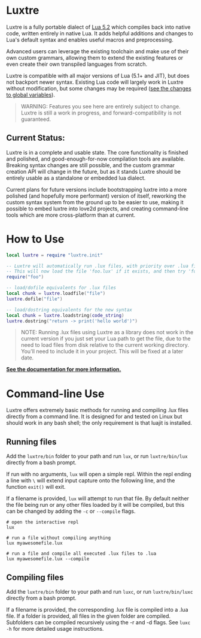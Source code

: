 # Luxtre

Luxtre is a fully portable dialect of [Lua 5.2](http://www.lua.org/) which compiles back into native code, written entirely in native Lua. It adds helpful additions and changes to Lua's default syntax and enables useful macros and preprocessing. 

Advanced users can leverage the existing toolchain and make use of their own custom grammars, allowing them to extend the existing features or even create their own transpiled languages from scratch.

Luxtre is compatible with all major versions of Lua (5.1+ and JIT), but does not backport newer syntax. Existing Lua code will largely work in Luxtre without modification, but some changes may be required ([see the changes to global variables](/docs/language_reference.md#assignment-changes)).

> WARNING: Features you see here are entirely subject to change. Luxtre is still a work in progress, and forward-compatibility is not guaranteed.

## Current Status:
Luxtre is in a complete and usable state. The core functionality is finished and polished, and good-enough-for-now compilation tools are available. Breaking syntax changes are still possible, and the custom grammar creation API will change in the future, but as it stands Luxtre should be entirely usable as a standalone or embedded lua dialect.

Current plans for future versions include bootstrapping luxtre into a more polished (and hopefully more performant) version of itself, reworking the custom syntax system from the ground up to be easier to use, making it possible to embed luxtre into love2d projects, and creating command-line tools which are more cross-platform than at current.

# How to Use

```lua
local luxtre = require "luxtre.init"

-- Luxtre will automatically run .lux files, with priority over .lua files.
-- This will now load the file 'foo.lux' if it exists, and then try 'foo.lua'
require("foo")

-- load/dofile equivalents for .lux files
local chunk = luxtre.loadfile("file")
luxtre.dofile("file")

-- load/dostring equivalents for the new syntax
local chunk = luxtre.loadstring(code_string)
luxtre.dostring("return -> print('hello world')")
```
> NOTE: Running .lux files using Luxtre as a library does not work in the current version if you just set your Lua path to get the file, due to the need to load files from disk relative to the current working directory. You'll need to include it in your project. This will be fixed at a later date.

[**See the documentation for more information.**](docs)

# Command-line Use
Luxtre offers extremely basic methods for running and compiling .lux files directly from a command line. It is designed for and tested on Linux but should work in any bash shell; the only requirement is that luajit is installed.

## Running files

Add the `luxtre/bin` folder to your path and run `lux`, or run `luxtre/bin/lux` directly from a bash prompt. 

If run with no arguments, `lux` will open a simple repl. Within the repl ending a line with `\` will extend input capture onto the following line, and the function `exit()` will exit.

If a filename is provided, `lux` will attempt to run that file. By default neither the file being run or any other files loaded by it will be compiled, but this can be changed by adding the `-c` or `--compile` flags.

```
# open the interactive repl
lux

# run a file without compiling anything
lux myawesomefile.lux

# run a file and compile all executed .lux files to .lua
lux myawesomefile.lux --compile
```

## Compiling files
Add the `luxtre/bin` folder to your path and run `luxc`, or run `luxtre/bin/luxc` directly from a bash prompt.

If a filename is provided, the corresponding .lux file is compiled into a .lua file. If a folder is provided, all files in the given folder are compiled. Subfolders can be compiled recursively using the -r and -d flags. See `luxc -h` for more detailed usage instructions.
